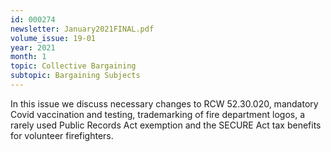 ```yaml
---
id: 000274
newsletter: January2021FINAL.pdf
volume_issue: 19-01
year: 2021
month: 1
topic: Collective Bargaining
subtopic: Bargaining Subjects
---
```


In this issue we discuss necessary changes to RCW 52.30.020, mandatory Covid vaccination and testing, trademarking of fire department logos, a rarely used Public Records Act exemption and the SECURE Act tax benefits for volunteer firefighters.